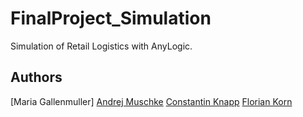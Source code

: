# FinalProject_Simulation
Simulation of Retail Logistics with AnyLogic. 

## Authors
[Maria Gallenmuller]
[Andrej Muschke](https://github.com/IandrejI?tab=followers)
[Constantin Knapp](https://github.com/CoKn)
[Florian Korn](https://github.com/flo1166)
